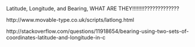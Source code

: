 Latitude, Longitude, and Bearing, WHAT ARE THEY!!!!!!!!?????????????
<p>http://www.movable-type.co.uk/scripts/latlong.html
<p>http://stackoverflow.com/questions/11918654/bearing-using-two-sets-of-coordinates-latitude-and-longitude-in-c
